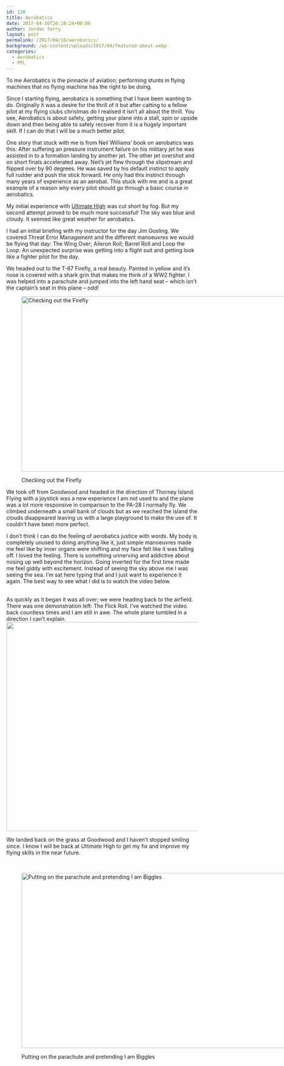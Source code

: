 ```yaml
---
id: 138
title: Aerobatics
date: 2017-04-16T20:10:24+00:00
author: Jordan Terry
layout: post
permalink: /2017/04/16/aerobatics/
background: /wp-content/uploads/2017/04/featured-about.webp
categories:
  - Aerobatics
  - PPL
---
```

To me Aerobatics is the pinnacle of aviation; performing stunts in flying machines that no flying machine has the right to be doing.

Since I starting flying, aerobatics is something that I have been wanting to do. Originally it was a desire for the thrill of it but after catting to a fellow pilot at my flying clubs christmas do I realised it isn’t all about the thrill. You see, Aerobatics is about safety, getting your plane into a stall, spin or upside down and then being able to safely recover from it is a hugely important skill. If I can do that I will be a much better pilot.

One story that stuck with me is from Neil Williams’ book on aerobatics was this: After suffering an pressure instrument failure on his military jet he was assisted in to a formation landing by another jet. The other jet overshot and on short finals accelerated away. Neil’s jet flew through the slipstream and flipped over by 90 degrees. He was saved by his default instinct to apply full rudder and push the stick forward. He only had this instinct through many years of experience as an aerobat. This stuck with me and is a great example of a reason why every pilot should go through a basic course in aerobatics.

My initial experience with [Ultimate High](http://www.ultimatehigh.co.uk/) was cut short by fog. But my second attempt proved to be much more successful! The sky was blue and cloudy. It seemed like great weather for aerobatics.

I had an initial briefing with my instructor for the day Jim Gosling. We covered Threat Error Management and the different manoeuvres we would be flying that day: The Wing Over; Aileron Roll; Barrel Roll and Loop the Loop. An unexpected surprise was getting into a flight suit and getting look like a fighter pilot for the day.

We headed out to the T-67 Firefly, a real beauty. Painted in yellow and it’s nose is covered with a shark grin that makes me think of a WW2 fighter. I was helped into a parachute and jumped into the left hand seat &#8211; which isn’t the captain’s seat in this plane &#8211; odd!<figure id="attachment_139" class="thumbnail wp-caption alignnone" style="width: 1034px">

<img loading="lazy" class="wp-image-139 size-large" src="{{ site.baseurl }}/wp-content/uploads/2017/04/firefly-featured-1024x461.webp" alt="Checking out the Firefly" width="1024" height="461" srcset="{{ site.baseurl }}/wp-content/uploads/2017/04/firefly-featured-1024x461.webp 1024w, {{ site.baseurl }}/wp-content/uploads/2017/04/firefly-featured-300x135.webp 300w, {{ site.baseurl }}/wp-content/uploads/2017/04/firefly-featured-768x346.webp 768w, {{ site.baseurl }}/wp-content/uploads/2017/04/firefly-featured.webp 2000w" sizes="(max-width: 1024px) 100vw, 1024px" /> <figcaption class="caption wp-caption-text">Checking out the Firefly</figcaption></figure>

We took off from Goodwood and headed in the direction of Thorney Island. Flying with a joystick was a new experience I am not used to and the plane was a lot more responsive in comparison to the PA-28 I normally fly. We climbed underneath a small bank of clouds but as we reached the island the clouds disappeared leaving us with a large playground to make the use of. It couldn’t have been more perfect.

I don’t think I can do the feeling of aerobatics justice with words. My body is completely unused to doing anything like it, just simple manoeuvres made me feel like by inner organs were shifting and my face felt like it was falling off. I loved the feeling. There is something unnerving and addictive about nosing up well beyond the horizon. Going inverted for the first time made me feel giddy with excitement. Instead of seeing the sky above me I was seeing the sea. I’m sat here typing that and I just want to experience it again. The best way to see what I did is to watch the video below.

<center>
  <br />
</center>As quickly as it began it was all over; we were heading back to the airfield. There was one demonstration left: The Flick Roll. I’ve watched the video back countless times and I am still in awe. The whole plane tumbled in a direction I can’t explain.

<img loading="lazy" class="alignnone size-large wp-image-141" src="{{ site.baseurl }}/wp-content/uploads/2017/04/Screen-Shot-2017-04-16-at-21.07.23-1024x550.webp" alt="" width="1024" height="550" srcset="{{ site.baseurl }}/wp-content/uploads/2017/04/Screen-Shot-2017-04-16-at-21.07.23-1024x550.webp 1024w, {{ site.baseurl }}/wp-content/uploads/2017/04/Screen-Shot-2017-04-16-at-21.07.23-300x161.webp 300w, {{ site.baseurl }}/wp-content/uploads/2017/04/Screen-Shot-2017-04-16-at-21.07.23-768x413.webp 768w, {{ site.baseurl }}/wp-content/uploads/2017/04/Screen-Shot-2017-04-16-at-21.07.23.webp 1280w" sizes="(max-width: 1024px) 100vw, 1024px" />

We landed back on the grass at Goodwood and I haven’t stopped smiling since. I know I will be back at Ultimate High to get my fix and improve my flying skills in the near future.

&nbsp;<figure id="attachment_140" class="thumbnail wp-caption alignnone" style="width: 1034px">

<img loading="lazy" class="wp-image-140 size-large" src="{{ site.baseurl }}/wp-content/uploads/2017/04/aerobatics-parachute-1024x461.webp" alt="Putting on the parachute and pretending I am Biggles" width="1024" height="461" srcset="{{ site.baseurl }}/wp-content/uploads/2017/04/aerobatics-parachute-1024x461.webp 1024w, {{ site.baseurl }}/wp-content/uploads/2017/04/aerobatics-parachute-300x135.webp 300w, {{ site.baseurl }}/wp-content/uploads/2017/04/aerobatics-parachute-768x346.webp 768w, {{ site.baseurl }}/wp-content/uploads/2017/04/aerobatics-parachute.webp 2000w" sizes="(max-width: 1024px) 100vw, 1024px" /> <figcaption class="caption wp-caption-text">Putting on the parachute and pretending I am Biggles</figcaption></figure>